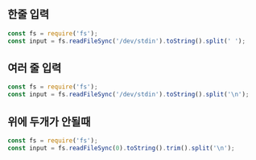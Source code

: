 ## 한줄 입력

```js
const fs = require('fs');
const input = fs.readFileSync('/dev/stdin').toString().split(' ');
```

## 여러 줄 입력

```js
const fs = require('fs');
const input = fs.readFileSync('/dev/stdin').toString().split('\n');

```

## 위에 두개가 안될때

```js
const fs = require('fs');
const input = fs.readFileSync(0).toString().trim().split('\n');
```
